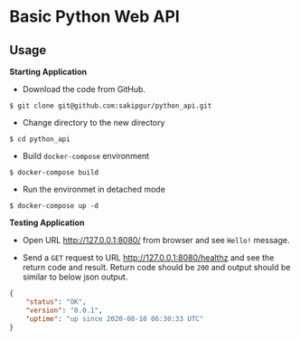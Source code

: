 # Basic Python Web API

## Usage

**Starting Application**

- Download the code from GitHub.

`$ git clone git@github.com:sakipgur/python_api.git`

- Change directory to the new directory

`$ cd python_api`

- Build `docker-compose` environment

`$ docker-compose build`

- Run the environmet in detached mode

`$ docker-compose up -d`

**Testing Application**

- Open URL http://127.0.0.1:8080/ from browser and see `Hello!` message.

- Send a `GET` request to URL http://127.0.0.1:8080/healthz and see the return code and result.
Return code should be `200` and output should be similar to below json output.

```json
{
    "status": "OK",
    "version": "0.0.1",
    "uptime": "up since 2020-08-10 06:30:33 UTC"
}
```
